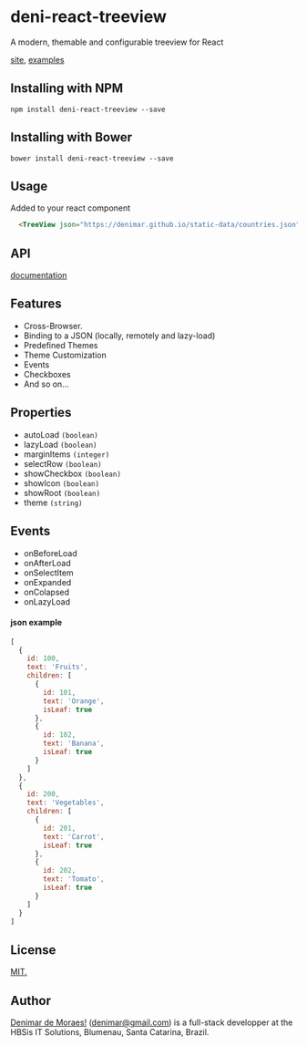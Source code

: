 # deni-react-treeview
A modern, themable and configurable treeview for React

[site](https://denimar.github.io/deni-react-treeview/), [examples](https://denimar.github.io/deni-react-treeview/examples)


## Installing with NPM

```
npm install deni-react-treeview --save
```

## Installing with Bower

```
bower install deni-react-treeview --save
```

## Usage

Added to your react component
```html
  <TreeView json="https://denimar.github.io/static-data/countries.json" showCheckbox={true} </TreeView>
```

## API
[documentation](https://denimar.github.io/deni-react-treeview/api.html)

## Features
* Cross-Browser.
* Binding to a JSON (locally, remotely and lazy-load)
* Predefined Themes
* Theme Customization
* Events
* Checkboxes
* And so on...

## Properties
* autoLoad ```(boolean)```
* lazyLoad ```(boolean)```
* marginItems ```(integer)```
* selectRow ```(boolean)```
* showCheckbox ```(boolean)```
* showIcon ```(boolean)```
* showRoot ```(boolean)```
* theme ```(string)```

## Events
* onBeforeLoad
* onAfterLoad
* onSelectItem
* onExpanded
* onColapsed
* onLazyLoad

#### json example

```javascript
[
  {
    id: 100,
    text: 'Fruits',
    children: [
      {
        id: 101,
        text: 'Orange',
        isLeaf: true
      },
      {
        id: 102,
        text: 'Banana',
        isLeaf: true
      }
    ]
  },
  {
    id: 200,
    text: 'Vegetables',
    children: [
      {
        id: 201,
        text: 'Carrot',
        isLeaf: true
      },
      {
        id: 202,
        text: 'Tomato',
        isLeaf: true
      }
    ]
  }
]
```

## License

[MIT.](https://raw.githubusercontent.com/denimar/deni-react-treeview/master/LICENSE-MIT)

## Author

[Denimar de Moraes!](http://github.com/denimar) (denimar@gmail.com) is a full-stack developper at the HBSis IT Solutions, Blumenau, Santa Catarina, Brazil.
